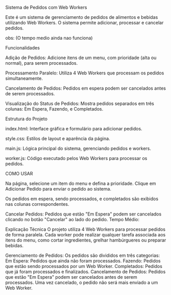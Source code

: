 Sistema de Pedidos com Web Workers

Este é um sistema de gerenciamento de pedidos de alimentos e bebidas utilizando Web Workers.
O sistema permite adicionar, processar e cancelar pedidos.

obs: (O tempo medio ainda nao funciona)

Funcionalidades

Adição de Pedidos: Adicione itens de um menu, com prioridade (alta ou normal), para serem processados.

Processamento Paralelo: Utiliza 4 Web Workers que processam os pedidos simultaneamente.

Cancelamento de Pedidos: Pedidos em espera podem ser cancelados antes de serem processados.

Visualização do Status de Pedidos: Mostra pedidos separados em três colunas: Em Espera, Fazendo, e Completados.

Estrutura do Projeto

index.html: Interface gráfica e formulário para adicionar pedidos.

style.css: Estilos de layout e aparência da página.

main.js: Lógica principal do sistema, gerenciando pedidos e workers.

worker.js: Código executado pelos Web Workers para processar os pedidos.

COMO USAR

Na página, selecione um item do menu e defina a prioridade. Clique em Adicionar Pedido para enviar o pedido ao sistema.

Os pedidos em espera, sendo processados, e completados são exibidos nas colunas correspondentes.

Cancelar Pedidos:
Pedidos que estão "Em Espera" podem ser cancelados clicando no botão "Cancelar" ao lado do pedido.
Tempo Médio:

Explicação Técnica
O projeto utiliza 4 Web Workers para processar pedidos de forma paralela. Cada worker pode realizar qualquer tarefa associada aos itens do menu, como cortar ingredientes, grelhar hambúrgueres ou preparar bebidas.

Gerenciamento de Pedidos: Os pedidos são divididos em três categorias:
Em Espera: Pedidos que ainda não foram processados.
Fazendo: Pedidos que estão sendo processados por um Web Worker.
Completados: Pedidos que já foram processados e finalizados.
Cancelamento de Pedidos: Pedidos que estão "Em Espera" podem ser cancelados antes de serem processados. Uma vez cancelado, o pedido não será mais enviado a um Web Worker.
